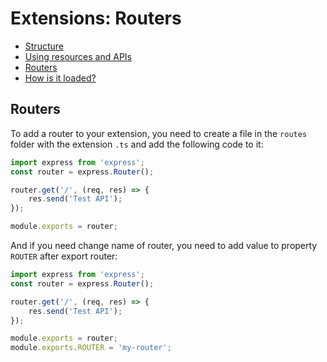 # Extensions: Routers

* [Structure](/structure.md)
* [Using resources and APIs](/using-resources-and-apis.md)
* [Routers](/routers.md)
* [How is it loaded?](/README.md#how-is-it-loaded)

## Routers

To add a router to your extension, you need to create a file in the ```routes``` folder with the extension ```.ts``` and add the following code to it:

```ts
import express from 'express';
const router = express.Router();

router.get('/', (req, res) => {
    res.send('Test API');
});

module.exports = router;
```

And if you need change name of router, you need to add value to property ```ROUTER``` after export router:

```ts
import express from 'express';
const router = express.Router();

router.get('/', (req, res) => {
    res.send('Test API');
});

module.exports = router;
module.exports.ROUTER = 'my-router';
```
